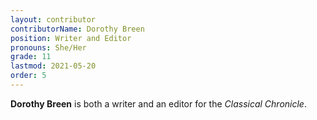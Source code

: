 ```yaml
---
layout: contributor
contributorName: Dorothy Breen
position: Writer and Editor
pronouns: She/Her
grade: 11
lastmod: 2021-05-20
order: 5
---
```

**Dorothy Breen** is both a writer and an editor for the *Classical Chronicle*.
